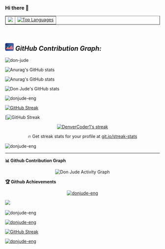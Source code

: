 ### Hi there 👋



<table border="1">
  <tr>
    <td valign="top"><a href="https://github.com/anuraghazra/github-readme-stats"> <img src="https://github-readme-stats.vercel.app/api?username=donjude-eng&count_private=true&show_icons=true&icon_color=FFA500&title_color=f4791f&bg_color=0,03071e,0F2027,03071e&text_color=abcdef&border_radius=10"/></td> </a>
    <td valign="top"> <a href="https://github.com/anuraghazra/github-readme-stats"> <img src="https://github-readme-stats.vercel.app/api/top-langs/?username=donjude-eng&layout=compact&langs_count=10&hide_border=true" alt ="Top Languages"/></td>
    </a>
  </tr>
   <tr>

    
  </tr>
</table>
<br>


<h2><img width="28" src="https://github.com/DalpatRathore/dalpatrathore/blob/main/assets/icons/icon-graph.png" /><i> GitHub Contribution Graph:</i></h2>




![don-jude](https://github-readme-stats.vercel.app/api?username=donjude-eng&count_private=true)

![Anurag's GitHub stats](https://github-readme-stats.vercel.app/api?username=anuraghazra&count_private=true)

![Anurag's GitHub stats](https://github-readme-stats.vercel.app/api?username=donjude-eng&show_icons=true&theme=radical)

![Don Jude's GitHub stats](https://github-readme-stats.vercel.app/api?username=donjude-eng&count_private=true,issues&show_icons=true&theme=default)

![donjude-eng](https://github-readme-streak-stats.herokuapp.com/?user=donjude-eng&theme=light)

[![GitHub Streak](https://github-readme-streak-stats.herokuapp.com/?user=donjude-eng&currStreakNum=2FD3EB&fire=pink&sideLabels=F00&date_format=[Y.]n.j)](https://git.io/streak-stats)

[![GitHub Streak](https://github-readme-streak-stats.herokuapp.com/?user=donjude-eng)

<!-- GitHub Readme Streak Stats - https://github.com/DenverCoder1/github-readme-streak-stats -->
<p align="center">
  <a href="https://github.com/donjude-eng/github-readme-streak-stats">
    <img title="🔥 Get streak stats for your profile at git.io/streak-stats" alt="DenverCoder1's streak" src="https://github-readme-streak-stats.herokuapp.com/?user=donjude-eng&theme=monokai-metallian&hide_border=true"/>
  </a>
  <p align="center">🔥 Get streak stats for your profile at <a href="https://git.io/streak-stats">git.io/streak-stats</a></p>
</p>


![donjude-eng](https://github-readme-streak-stats.herokuapp.com/?user=donjude-eng&theme=light)

<hr>
<summary><b>📊 Github Contribution Graph</b></summary>
<p align="center"<a href="#"><img alt="Don Jude Activity Graph" src="https://activity-graph.herokuapp.com/graph?username=donjude-eng&bg_color=0D1117&color=e05397&line=e05397&point=FFFFFF&hide_border=true&" /></a></p>
<!-- </details>
<details>    -->
 <summary><b>🏆 Github Achievements</b></summary>
<p align="center"> <a href="https://github.com/donjude-eng"><img src="https://github-profile-trophy.vercel.app/?username=donjude-eng&margin-w=5&theme=radical" alt="donjude-eng" /></a> </p>

![](https://komarev.com/ghpvc/?donjude-eng)

![donjude-eng](https://github-readme-streak-stats.herokuapp.com/?user=donjude-eng&theme=light)

 
 [![donjude-eng](https://github-readme-streak-stats.herokuapp.com/?user=donjude-eng&currStreakNum=2FD3EB&fire=pink&sideLabels=F00&date_format=j/k)](https://git.io/streak-stats)
 
 [![GitHub Streak](https://github-readme-streak-stats.herokuapp.com/?user=donjude-eng)](https://git.io/streak-stats)
 
[![donjude-eng](https://github-readme-streak-stats.herokuapp.com/?user=donjude-eng)](https://git.io/streak-stats)
